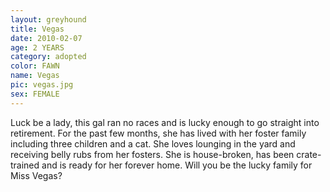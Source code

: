 ```yaml
---
layout: greyhound
title: Vegas
date: 2010-02-07
age: 2 YEARS
category: adopted
color: FAWN
name: Vegas
pic: vegas.jpg
sex: FEMALE
---
```


Luck be a lady, this gal ran no races and is lucky enough to go straight into retirement.  For the past few
months, she has lived with her foster family including three children and a cat.  She loves lounging in the yard and
receiving belly rubs from her fosters.  She is house-broken, has been crate-trained and is ready for her forever home.
Will you be the lucky family for Miss Vegas?  
